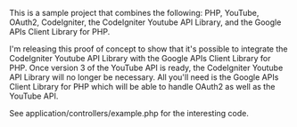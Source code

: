 This is a sample project that combines the following:  PHP, YouTube,
OAuth2, CodeIgniter, the CodeIgniter Youtube API Library, and the Google
APIs Client Library for PHP.

I'm releasing this proof of concept to show that it's possible to integrate
the  CodeIgniter Youtube API Library with the Google APIs Client Library for
PHP. Once version 3 of the YouTube API is ready, the CodeIgniter Youtube API
Library will no longer be necessary. All you'll need is the Google APIs Client
Library for PHP which will be able to handle OAuth2 as well as the YouTube
API.

See application/controllers/example.php for the interesting code.